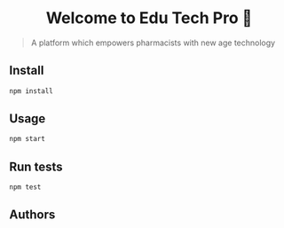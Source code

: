 <h1 align="center">Welcome to Edu Tech Pro 👋</h1>

<!-- ![Test Image 1](https://github.com/medicotary/Medicotary/blob/main/Github/Assets/Github-banner.png) -->

<!-- <p>
  <img alt="Version" src="https://img.shields.io/badge/version-0.1.0-blue.svg?cacheSeconds=2592000" />
  <a href="https://github.com/hayat-tamboli/Medicotary/blob/main/LICENSE" target="_blank">
    <img alt="License: MIT" src="https://img.shields.io/badge/License-MIT-yellow.svg" />
  </a>
</p> -->

> A platform which empowers pharmacists with new age technology

<!--
### 🎨 [Design](https://www.figma.com/file/Q6CoyKCe7qswMK3fzTCZru/Management-of-order-and-supply-of-medicine-pharmacies?node-id=1%3A5)

### ✨ [Prototype](https://www.figma.com/proto/Q6CoyKCe7qswMK3fzTCZru/Management-of-order-and-supply-of-medicine-pharmacies?node-id=61%3A406&scaling=contain&page-id=1%3A5&starting-point-node-id=61%3A406) -->

## Install

```sh
npm install
```

## Usage

```sh
npm start
```

## Run tests

```sh
npm test
```

## Authors
